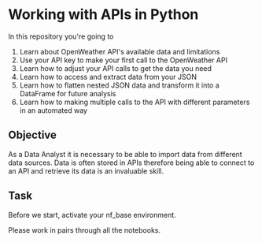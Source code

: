 # Working with APIs in Python

In this repository you're going to

1. Learn about OpenWeather API's available data and limitations
2. Use your API key to make your first call to the OpenWeather API
3. Learn how to adjust your API calls to get the data you need
4. Learn how to access and extract data from your JSON
5. Learn how to flatten nested JSON data and transform it into a DataFrame for future analysis
6. Learn how to making multiple calls to the API with different parameters in an automated way

## Objective
As a Data Analyst it is necessary to be able to import data from different data sources. Data is often stored in APIs therefore being able to connect to an API and retrieve its data is an invaluable skill.

## Task 

Before we start, activate your nf_base environment. 

Please work in pairs through all the notebooks.
<!--in this particular order:

{}> 

Keep in mind, you succeed better as a team. There are NO stupid questions! If you already feel comfortable with the concepts, you might even learn more from teaching them!

<!--**Find some help/support here**:

[](links)>

